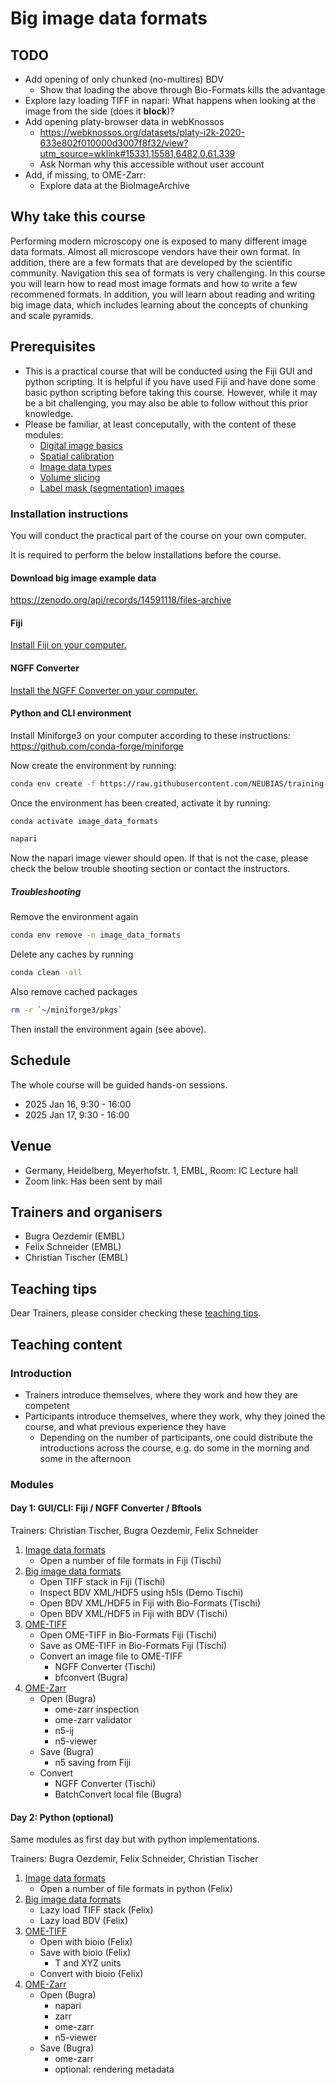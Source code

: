 # Big image data formats

## TODO

- Add opening of only chunked (no-multires) BDV
    - Show that loading the above through Bio-Formats kills the advantage
- Explore lazy loading TIFF in napari: What happens when looking at the image from the side (does it **block**)?
- Add opening platy-browser data in webKnossos
    - https://webknossos.org/datasets/platy-i2k-2020-633e802f010000d3007f8f32/view?utm_source=wklink#15331,15581,6482,0,61.339
    - Ask Norman why this accessible without user account
- Add, if missing, to OME-Zarr:
    - Explore data at the BioImageArchive

## Why take this course

Performing modern microscopy one is exposed to many different image data formats. Almost all microscope vendors have their own format. In addition, there are a few formats that are developed by the scientific community. Navigation this sea of formats is very challenging. In this course you will learn how to read most image formats and how to write a few recommened formats. In addition, you will learn about reading and writing big image data, which includes learning about the concepts of chunking and scale pyramids.

## Prerequisites

* This is a practical course that will be conducted using the Fiji GUI and python scripting. It is helpful if you have used Fiji and have done some basic python scripting before taking this course. However, while it may be a bit challenging, you may also be able to follow without this prior knowledge.
* Please be familiar, at least conceputally, with the content of these modules:
  * [Digital image basics](https://neubias.github.io/training-resources/pixels/index.html)
  * [Spatial calibration](https://neubias.github.io/training-resources/spatial_calibration/index.html)
  * [Image data types](https://neubias.github.io/training-resources/datatypes/index.html)
  * [Volume slicing](https://neubias.github.io/training-resources/volume_slicing/index.html)
  * [Label mask (segmentation) images](https://neubias.github.io/training-resources/connected_components/index.html)

### Installation instructions

You will conduct the practical part of the course on your own computer.

It is required to perform the below installations before the course.

#### Download big image example data

https://zenodo.org/api/records/14591118/files-archive

#### Fiji

[Install Fiji on your computer.](https://fiji.sc/)

#### NGFF Converter

[Install the NGFF Converter on your computer.](https://www.glencoesoftware.com/products/ngff-converter/)

#### Python and CLI environment

Install Miniforge3 on your computer according to these instructions: \
https://github.com/conda-forge/miniforge

Now create the environment by running:

```bash
conda env create -f https://raw.githubusercontent.com/NEUBIAS/training-resources/refs/heads/master/_includes/tool_installation/image_data_formats_conda_env.yml
```

Once the environment has been created, activate it by running:

```bash
conda activate image_data_formats
```

```bash
napari
```

Now the napari image viewer should open. If that is not the case, please check the below trouble shooting section or contact the instructors.

##### Troubleshooting

Remove the environment again

```bash
conda env remove -n image_data_formats
```

Delete any caches by running 

```bash
conda clean -all
```

Also remove cached packages

```bash
rm -r `~/miniforge3/pkgs`
```

Then install the environment again (see above).

## Schedule 

The whole course will be guided hands-on sessions.

- 2025 Jan 16, 9:30 - 16:00
- 2025 Jan 17, 9:30 - 16:00

## Venue

- Germany, Heidelberg, Meyerhofstr. 1, EMBL, Room: IC Lecture hall
- Zoom link: Has been sent by mail

## Trainers and organisers

- Bugra Oezdemir (EMBL)
- Felix Schneider (EMBL)
- Christian Tischer (EMBL)

## Teaching tips

Dear Trainers, please consider checking these [teaching tips](https://github.com/NEUBIAS/training-resources/blob/master/TEACHING_TIPS.md).

## Teaching content

### Introduction

- Trainers introduce themselves, where they work and how they are competent
- Participants introduce themselves, where they work, why they joined the course, and what previous experience they have
    - Depending on the number of participants, one could distribute the introductions across the course, e.g. do some in the morning and some in the afternoon

### Modules

#### Day 1: GUI/CLI: Fiji / NGFF Converter / Bftools

Trainers: Christian Tischer, Bugra Oezdemir, Felix Schneider

1. [Image data formats](https://neubias.github.io/training-resources/image_file_formats/index.html)
    - Open a number of file formats in Fiji (Tischi)
1. [Big image data formats](https://neubias.github.io/training-resources/big_image_file_formats/index.html)
    - Open TIFF stack in Fiji (Tischi)
    - Inspect BDV XML/HDF5 using h5ls (Demo Tischi)
    - Open BDV XML/HDF5 in Fiji with Bio-Formats (Tischi)
    - Open BDV XML/HDF5 in Fiji with BDV (Tischi)
1. [OME-TIFF](https://neubias.github.io/training-resources/tiff/index.html)
    - Open OME-TIFF in Bio-Formats Fiji (Tischi)
    - Save as OME-TIFF in Bio-Formats Fiji (Tischi)
    - Convert an image file to OME-TIFF
        - NGFF Converter (Tischi)
        - bfconvert (Bugra)
1. [OME-Zarr](https://neubias.github.io/training-resources/ome_zarr/index.html)
    - Open (Bugra)
        - ome-zarr inspection
        - ome-zarr validator
        - n5-ij
        - n5-viewer
    - Save (Bugra)
        - n5 saving from Fiji
    - Convert
        - NGFF Converter (Tischi)
        - BatchConvert local file (Bugra)
  
#### Day 2: Python (optional)

Same modules as first day but with python implementations.

Trainers: Bugra Oezdemir, Felix Schneider, Christian Tischer

1. [Image data formats](https://neubias.github.io/training-resources/image_file_formats/index.html)
    - Open a number of file formats in python (Felix)
1. [Big image data formats](https://neubias.github.io/training-resources/big_image_file_formats/index.html)
    - Lazy load TIFF stack (Felix)
    - Lazy load BDV (Felix)
1. [OME-TIFF](https://neubias.github.io/training-resources/tiff/index.html)
    - Open with bioio (Felix)
    - Save with bioio (Felix)
        - T and XYZ units 
    - Convert with bioio (Felix)
1. [OME-Zarr](https://neubias.github.io/training-resources/ome_zarr/index.html)
    - Open (Bugra)
        - napari
        - zarr
        - ome-zarr
        - n5-viewer
    - Save (Bugra)
        - ome-zarr
        - optional: rendering metadata